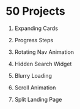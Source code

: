 # 50 Projects

1. Expanding Cards

2. Progress Steps

3. Rotating Nav Animation

4. Hidden Search Widget

5. Blurry Loading

6. Scroll Animation

7. Split Landing Page
